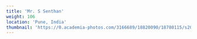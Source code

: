 ```yaml
---
title: 'Mr. S Senthan'
weight: 106
location: 'Pune, India'
thumbnail: 'https://0.academia-photos.com/3166689/18820090/18780115/s200_k.kalyanasundaram.jpg'
---
```

